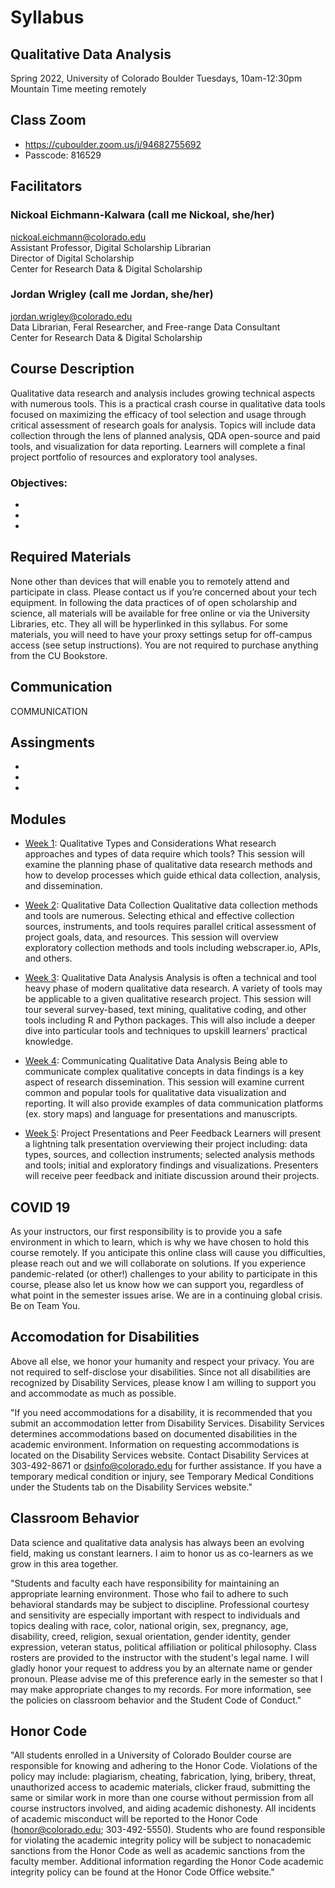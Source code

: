 # Syllabus

## Qualitative Data Analysis
Spring 2022, University of Colorado Boulder
Tuesdays, 10am-12:30pm Mountain Time meeting remotely

## Class Zoom
- https://cuboulder.zoom.us/j/94682755692
- Passcode: 816529

## Facilitators

### Nickoal Eichmann-Kalwara (call me Nickoal, she/her)
nickoal.eichmann@colorado.edu <br>
Assistant Professor, Digital Scholarship Librarian <br>
Director of Digital Scholarship <br>
Center for Research Data & Digital Scholarship <br>

### Jordan Wrigley (call me Jordan, she/her)
jordan.wrigley@colorado.edu <br>
Data Librarian, Feral Researcher, and Free-range Data Consultant <br>
Center for Research Data & Digital Scholarship <br>

## Course Description
Qualitative data research and analysis includes growing technical aspects with numerous tools. This is a practical crash course in qualitative data tools focused on maximizing the efficacy of tool selection and usage through critical assessment of research goals for analysis. Topics will include data collection through the lens of planned analysis, QDA open-source and paid tools, and visualization for data reporting. Learners will complete a final project portfolio of resources and exploratory tool analyses.

### Objectives:
- 
- 
- 

## Required Materials
None other than devices that will enable you to remotely attend and participate in class. Please contact us if you’re concerned about your tech equipment. In following the data practices of of open scholarship and science, all materials will be available for free online or via the University Libraries, etc. They all will be hyperlinked in this syllabus. For some materials, you will need to have your proxy settings setup for off-campus access (see setup instructions). You are not required to purchase anything from the CU Bookstore.

## Communication
COMMUNICATION

## Assingments
- 
- 
- 

## Modules
- [Week 1](https://github.com/jwrigs/QDA22_gitpage/blob/2366a7da63664c90f07b66f4312429e947e767b8/_pages/week1.md): Qualitative Types and Considerations
What research approaches and types of data require which tools? This session will examine the planning phase of qualitative data research methods and how to develop processes which guide ethical data collection, analysis, and dissemination.

- [Week 2](https://github.com/jwrigs/QDA22_gitpage/blob/8c23213765c25918db2b8e5723c78009497a28ca/_pages/week2.md): Qualitative Data Collection
Qualitative data collection methods and tools are numerous. Selecting ethical and effective collection sources,  instruments, and tools requires parallel critical assessment of project goals, data, and resources. This session will overview exploratory collection methods and tools including webscraper.io, APIs, and others. 

- [Week 3](https://github.com/jwrigs/QDA22_gitpage/blob/8c23213765c25918db2b8e5723c78009497a28ca/_pages/week3.md): Qualitative Data Analysis 
Analysis is often a technical and tool heavy phase of modern qualitative data research. A variety of tools may be applicable to a given qualitative research project. This session will tour several survey-based, text mining, qualitative coding, and other tools including R and Python packages. This will also include a deeper dive into particular tools and techniques to upskill learners' practical knowledge.
 
- [Week 4](https://github.com/jwrigs/QDA22_gitpage/blob/8c23213765c25918db2b8e5723c78009497a28ca/_pages/week4.md): Communicating Qualitative Data Analysis
Being able to communicate complex qualitative concepts in data findings is a key aspect of research dissemination. This session will examine current common and popular tools for qualitative data visualization and reporting. It will also provide examples of data communication platforms (ex. story maps) and language for presentations and manuscripts. 

- [Week 5](https://github.com/jwrigs/QDA22_gitpage/blob/8c23213765c25918db2b8e5723c78009497a28ca/_pages/week5.md): Project Presentations and Peer Feedback
Learners will present a lightning talk presentation overviewing their project including: data types, sources, and collection instruments; selected analysis methods and tools; initial and exploratory findings and visualizations. Presenters will receive peer feedback and initiate discussion around their projects. 


## COVID 19
As your instructors, our first responsibility is to provide you a safe environment in which to learn, which is why we have chosen to hold this course remotely. If you anticipate this online class will cause you difficulties, please reach out and we will collaborate on solutions. If you experience pandemic-related (or other!) challenges to your ability to participate in this course, please also let us know how we can support you, regardless of what point in the semester issues arise. We are in a continuing global crisis. Be on Team You.

## Accomodation for Disabilities
Above all else, we honor your humanity and respect your privacy. You are not required to self-disclose your disabilities. Since not all disabilities are recognized by Disability Services, please know I am willing to support you and accommodate as much as possible.

"If you need accommodations for a disability, it is recommended that you submit an accommodation letter from Disability Services. Disability Services determines accommodations based on documented disabilities in the academic environment.  Information on requesting accommodations is located on the Disability Services website. Contact Disability Services at 303-492-8671 or dsinfo@colorado.edu for further assistance.  If you have a temporary medical condition or injury, see Temporary Medical Conditions under the Students tab on the Disability Services website."

## Classroom Behavior
Data science and qualitative data analysis has always been an evolving field, making us constant learners. I aim to honor us as co-learners as we grow in this area together.

"Students and faculty each have responsibility for maintaining an appropriate learning environment. Those who fail to adhere to such behavioral standards may be subject to discipline. Professional courtesy and sensitivity are especially important with respect to individuals and topics dealing with race, color, national origin, sex, pregnancy, age, disability, creed, religion, sexual orientation, gender identity, gender expression, veteran status, political affiliation or political philosophy.  Class rosters are provided to the instructor with the student's legal name. I will gladly honor your request to address you by an alternate name or gender pronoun. Please advise me of this preference early in the semester so that I may make appropriate changes to my records.  For more information, see the policies on classroom behavior and the Student Code of Conduct."

## Honor Code
"All students enrolled in a University of Colorado Boulder course are responsible for knowing and adhering to the Honor Code. Violations of the policy may include: plagiarism, cheating, fabrication, lying, bribery, threat, unauthorized access to academic materials, clicker fraud, submitting the same or similar work in more than one course without permission from all course instructors involved, and aiding academic dishonesty. All incidents of academic misconduct will be reported to the Honor Code (honor@colorado.edu; 303-492-5550). Students who are found responsible for violating the academic integrity policy will be subject to nonacademic sanctions from the Honor Code as well as academic sanctions from the faculty member. Additional information regarding the Honor Code academic integrity policy can be found at the Honor Code Office website."

